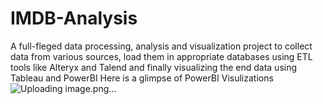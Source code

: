 # IMDB-Analysis
A full-fleged data processing, analysis and visualization project to collect data from various sources, load them in appropriate databases using ETL tools like Alteryx and Talend and finally visualizing the end data using Tableau and PowerBI
Here is a glimpse of PowerBI Visulizations
![Uploading image.png…]()
